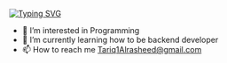 [![Typing SVG](https://readme-typing-svg.herokuapp.com?size=30&duration=4000&color=A733F7&width=445&lines=Hello+%2C+There!+%F0%9F%91%8B;This+is+Tariq+Alrashed...;Nice+to+meet+you+%E2%9C%A8)](https://git.io/typing-svg)
- 👀 I’m interested in Programming
- 🌱 I’m currently learning how to be backend developer
- 📫 How to reach me Tariq1Alrasheed@gmail.com

<!---
TariqRashed/TariqRashed is a ✨ special ✨ repository because its `README.md` (this file) appears on your GitHub profile.
You can click the Preview link to take a look at your changes.
--->
